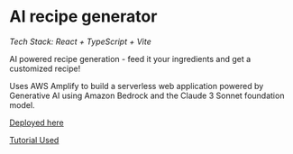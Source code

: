 # AI recipe generator 
*Tech Stack: React + TypeScript + Vite*

AI powered recipe generation - feed it your ingredients and get a customized recipe! 

Uses AWS Amplify to build a serverless web application powered by Generative AI using Amazon Bedrock and the Claude 3 Sonnet foundation model.

[Deployed here](https://master.d3gw3vu12irieh.amplifyapp.com/)

[Tutorial Used](https://aws.amazon.com/getting-started/hands-on/build-serverless-web-app-lambda-amplify-bedrock-cognito-gen-ai/)

